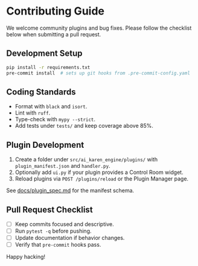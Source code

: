 # Contributing Guide

We welcome community plugins and bug fixes. Please follow the checklist below when submitting a pull request.

## Development Setup

```bash
pip install -r requirements.txt
pre-commit install  # sets up git hooks from .pre-commit-config.yaml
```

## Coding Standards

- Format with `black` and `isort`.
- Lint with `ruff`.
- Type-check with `mypy --strict`.
- Add tests under `tests/` and keep coverage above 85%.

## Plugin Development

1. Create a folder under `src/ai_karen_engine/plugins/` with `plugin_manifest.json` and `handler.py`.
2. Optionally add `ui.py` if your plugin provides a Control Room widget.
3. Reload plugins via `POST /plugins/reload` or the Plugin Manager page.

See [docs/plugin_spec.md](plugin_spec.md) for the manifest schema.

## Pull Request Checklist

- [ ] Keep commits focused and descriptive.
- [ ] Run `pytest -q` before pushing.
- [ ] Update documentation if behavior changes.
- [ ] Verify that `pre-commit` hooks pass.

Happy hacking!

